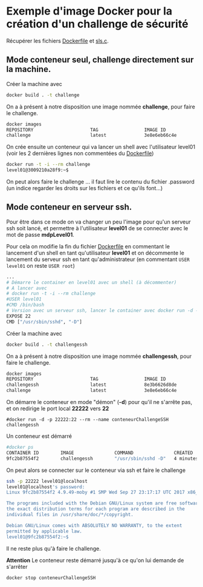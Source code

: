 <!-- Copyright {2017} {Viardot Sebastien} -->
# Exemple d'image Docker pour la création d'un challenge de sécurité

Récupérer les fichiers [Dockerfile](Dockerfile) et [sls.c](sls.c).

## Mode conteneur seul, challenge directement sur la machine.

Créer la machine avec

```bash
docker build . -t challenge
```

On a à présent à notre disposition une image nommée **challenge**, pour faire le
challenge.
```bash
docker images
REPOSITORY                     TAG                 IMAGE ID            CREATED             SIZE
challenge                      latest              3e8e6eb66c4e        7 seconds ago       307MB
```

On crée ensuite un conteneur qui va lancer un shell avec l'utilisateur level01 (voir les 2 dernières lignes non commentées du [Dockerfile](Dockerfile))

```bash
docker run -t -i --rm challenge
level01@3009210a28f9:~$
```

On peut alors faire le challenge ... il faut lire le contenu du fichier .password (un indice regarder les droits sur les fichiers et ce qu'ils font...)

## Mode conteneur en serveur ssh.

Pour être dans ce mode on va changer un peu l'image pour qu'un serveur ssh
soit lancé, et permettre à l'utilisateur **level01** de se connecter avec le mot de passe
**mdpLevel01**.

Pour cela on modifie la fin du fichier [Dockerfile](Dockerfile) en commentant le lancement d'un shell en tant qu'utilisateur **level01** et on décommente le lancement du serveur ssh en tant qu'administrateur (en commentant ```USER level01``` on reste ```USER root```)

```bash
...
# Démarre le container en level01 avec un shell (à décommenter)
# A lancer avec
# docker run -t -i --rm challenge
#USER level01
#CMD /bin/bash
# Version avec un serveur ssh, lancer le container avec docker run -d -p 22222:22 --rm challenge
EXPOSE 22
CMD ["/usr/sbin/sshd", "-D"]
```

Créer la machine avec

```bash
docker build . -t challengessh
```

On a à présent à notre disposition une image nommée **challengessh**, pour faire le
challenge.

```bash
docker images
REPOSITORY                     TAG                 IMAGE ID            CREATED             SIZE
challengessh                   latest              8e3b6626d8de        7 seconds ago       307MB
challenge                      latest              3e8e6eb66c4e        7 hours ago         307MB
```

On démarre le conteneur en mode "démon" (**-d**) pour qu'il ne s'arrête pas, et on
redirige le port local **22222** vers **22**

```
#docker run -d -p 22222:22 --rm --name conteneurChallengeSSH challengessh
```

Un conteneur est démarré

```bash
#docker ps
CONTAINER ID        IMAGE               COMMAND               CREATED             STATUS              PORTS                   NAMES
9fc2b87554f2        challengessh        "/usr/sbin/sshd -D"   4 minutes ago       Up 4 minutes        0.0.0.0:22222->22/tcp   conteneurChallengeSSH
```

On peut alors se connecter sur le conteneur via ssh et faire le challenge

```bash
ssh -p 22222 level01@localhost
level01@localhost's password:
Linux 9fc2b87554f2 4.9.49-moby #1 SMP Wed Sep 27 23:17:17 UTC 2017 x86_64

The programs included with the Debian GNU/Linux system are free software;
the exact distribution terms for each program are described in the
individual files in /usr/share/doc/*/copyright.

Debian GNU/Linux comes with ABSOLUTELY NO WARRANTY, to the extent
permitted by applicable law.
level01@9fc2b87554f2:~$
```

Il ne reste plus qu'à faire le challenge.

**Attention** Le conteneur reste démarré jusqu'à ce qu'on lui demande de s'arrêter

```bash
docker stop conteneurChallengeSSH
```
